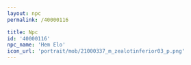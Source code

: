 ```yaml
---
layout: npc
permalink: /40000116

title: Npc
id: '40000116'
npc_name: 'Hem Elo'
icon_url: 'portrait/mob/21000337_m_zealotinferior03_p.png'
---
```

